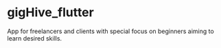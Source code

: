 # gigHive_flutter
App for freelancers and clients with special focus on beginners aiming to learn desired skills.
